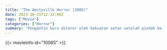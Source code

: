 ```yaml
---
title: "The Amityville Horror (2005)"
date: 2023-10-15T12:32:06Z
tags: ["Movie"]
categories: ["Horror"]
summary: "Pengantin baru diteror oleh kekuatan setan setelah pindah ke sebuah rumah besar yang merupakan lokasi pembunuhan massal yang mengerikan setahun sebelumnya."
---
```



  <mux-player stream-type="on-demand"
  src="https://kp3d-my.sharepoint.com/personal/ryoo_kp3d_onmicrosoft_com/_layouts/15/download.aspx?share=EbNVyfUjUCpAiz66hUoBvl0B_xtWWefpHPJB0tHiWIFnug" prefer-playback="mse" controls>
 
  </mux-player>
  

{{< movieinfo id="10065" >}}

  <script src="https://cdn.jsdelivr.net/npm/@mux/mux-player"></script>
  
   <script type="application/ld+json">
 {
  "@context": "https://schema.org/",
  "@type": "VideoObject",
  "name": "The Amityville Horror (2005)",
  "contentUrl": "https://stream.mux.com/gltqfczhdm00cVGFd4Bi6XvFimx4nxJEEyv02FPSPHZ01Y.m3u8",
  "thumbnailUrl": "https://www.themoviedb.org/t/p/original/fISCR1m6LfajNllSmfWUJdxCpUi.jpg?width=314&fit_mode=preserve&time=25",
  "uploadDate": "2023-10-15T12:32:06Z",
}

</script>